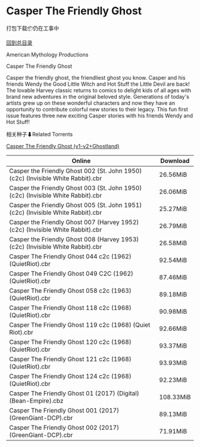 # Casper The Friendly Ghost

打包下载📦仍在工事中

[回到总目录](/Catalogs.md)

American Mythology Productions

Casper The Friendly Ghost

Casper the friendly ghost, the friendliest ghost you know.  Casper and his friends Wendy the Good Little Witch and Hot Stuff the Little Devil are back!  The lovable Harvey classic returns to comics to delight kids of all ages with brand new adventures in the original beloved style.  Generations of today's artists grew up on these wonderful characters and now they have an opportunity to contribute colorful new stories to their legacy.  This fun first issue features three new exciting Casper stories with his friends Wendy and Hot Stuff!





相关种子⬇Related Torrents

[Casper The Friendly Ghost (v1-v2+Ghostland)](https://github.com/alicewish/markdown/blob/master/torrent/Casper-The-Friendly-Ghost--v1-v2-Ghostland.md)

Online | Download
--- | ---
Casper the Friendly Ghost 002 (St. John 1950) (c2c) (Invisible White Rabbit).cbr | 26.56MiB
Casper the Friendly Ghost 003 (St. John 1950) (c2c) (Invisible White Rabbit).cbr | 26.06MiB
Casper the Friendly Ghost 005 (St. John 1951) (c2c) (Invisible White Rabbit).cbr | 25.27MiB
Casper the Friendly Ghost 007 (Harvey 1952) (c2c) (Invisible White Rabbit).cbr | 26.79MiB
Casper the Friendly Ghost 008 (Harvey 1953) (c2c) (Invisible White Rabbit).cbr | 26.58MiB
Casper The Friendly Ghost 044 c2c (1962) (QuietRiot).cbr | 92.54MiB
Casper The Friendly Ghost 049 C2C (1962) (QuietRiot).cbr | 87.46MiB
Casper The Friendly Ghost 058 c2c (1963) (QuietRiot).cbr | 89.18MiB
Casper The Friendly Ghost 118 c2c (1968) (QuietRiot).cbr | 90.98MiB
Casper The Friendly Ghost 119 c2c (1968) (Quiet Riot).cbr | 92.66MiB
Casper The Friendly Ghost 120 c2c (1968) (QuietRiot).cbr | 93.37MiB
Casper The Friendly Ghost 121 c2c (1968) (QuietRiot).cbr | 93.93MiB
Casper The Friendly Ghost 124 c2c (1968) (QuietRiot).cbr | 92.23MiB
Casper The Friendly Ghost 01 (2017) (Digital) (Bean-Empire).cbz | 108.33MiB
Casper The Friendly Ghost 001 (2017) (GreenGiant-DCP).cbr | 89.13MiB
Casper The Friendly Ghost 002 (2017) (GreenGiant-DCP).cbr | 71.91MiB